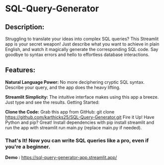 # SQL-Query-Generator
## Description:

Struggling to translate your ideas into complex SQL queries? This Streamlit app is your secret weapon! Just describe what you want to achieve in plain English, and watch it magically generate the corresponding SQL code. Say goodbye to syntax errors and hello to effortless database interactions.

## Features:

**Natural Language Power:** No more deciphering cryptic SQL syntax. Describe your query, and the app does the heavy lifting.

**Streamlit Simplicity:** The intuitive interface makes using this app a breeze. Just type and see the results.
Getting Started:

**Clone the Code:** Grab this app from GitHub: git clone https://github.com/karthicks25/SQL-Query-Generator.git
Fire it Up! Have Python and pip? Great! Install dependencies with pip install streamlit and run the app with streamlit run main.py (replace main.py if needed).

### That's It! Now you can write SQL queries like a pro, even if you're a beginner.

**Demo :** https://sql-query-generator-app.streamlit.app/
